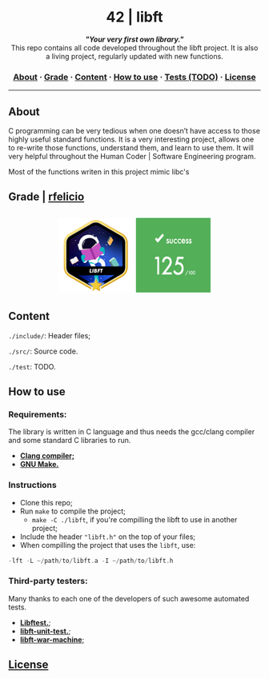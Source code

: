 <h1 align="center">
	42 | libft
</h1>

<p align="center">
	<b><i>"Your very first own library."</i></b><br>
	This repo contains all code developed throughout the libft project. It is also a living project, regularly updated with new functions.
</p>

<h3 align="center">
	<a href="#%EF%B8%8F-about">About</a>
	<span> · </span>
	<a href="#%EF%B8%8F-about">Grade</a>
	<span> · </span>
	<a href="#-index">Content</a>
	<span> · </span>
	<a href="#%EF%B8%8F-usage">How to use</a>
	<span> · </span>
	<a href="#-testing">Tests (TODO)</a>
	<span> · </span>
	<a href="#-testing">License</a>
</h3>

---

## About
C programming can be very tedious when one doesn’t have access to those highly useful standard functions. It is a very interesting project, allows one to re-write those functions, understand them, and learn to use them. It will very helpful throughout the Human Coder | Software Engineering program.

Most of the functions writen in this project mimic libc's

## Grade | <a href="https://profile.intra.42.fr/users/rfelicio"> <b>rfelicio</b></a>
<h2 align="center">
	<img src="badge.png" width="150" height="150"/>
	<img src="grade.png" width="150" height="150"/>
</h2>


## Content
`./include/`: Header files;

`./src/`: Source code. 

`./test`: TODO. 

## How to use

### Requirements:

The library is written in C language and thus needs the gcc/clang compiler and some standard C libraries to run. 
  - <a href="https://clang.llvm.org/"><b>Clang compiler;</b></a>
  - <a href="https://www.gnu.org/software/make/"><b>GNU Make.</b></a>

### Instructions

- Clone this repo;
- Run `make` to compile the project;
  - `make -C ./libft`, if you're compilling the libft to use in another project;
- Include the header `"libft.h"` on the top of your files;
- When compilling the project that uses the `libft`, use:
```c
-lft -L ~/path/to/libft.a -I ~/path/to/libft.h
```

### Third-party testers: 

Many thanks to each one of the developers of such awesome automated tests.

- <a href="https://github.com/jtoty/Libftest.git"><b>Libftest.</b></a>;
- <a href="https://github.com/alelievr/libft-unit-test.git"><b>libft-unit-test.</b></a>;
- <a href="https://github.com/ska42/libft-war-machine"><b>libft-war-machine</b>;

## License